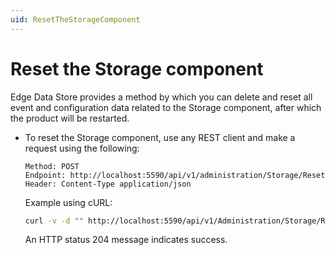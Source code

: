 ```yaml
---
uid: ResetTheStorageComponent
---
```


# Reset the Storage component

Edge Data Store provides a method by which you can delete and reset all event and configuration data related to the Storage component, after which the product will be restarted.

- To reset the Storage component, use any REST client and make a request using the following:

    ```http
    Method: POST
    Endpoint: http://localhost:5590/api/v1/administration/Storage/Reset
    Header: Content-Type application/json
    ```

    Example using cURL:

    ```bash
    curl -v -d "" http://localhost:5590/api/v1/Administration/Storage/Reset
    ```

    An HTTP status 204 message indicates success.
